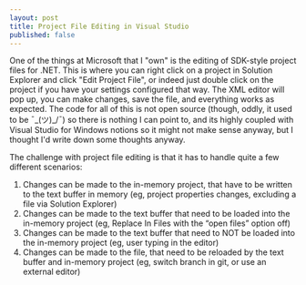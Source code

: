 ```yaml
---
layout: post
title: Project File Editing in Visual Studio
published: false
---
```


One of the things at Microsoft that I "own" is the editing of SDK-style project files for .NET. This is where you can right click on a project in Solution Explorer and click "Edit Project File", or indeed just double click on the project if you have your settings configured that way. The XML editor will pop up, you can make changes, save the file, and everything works as expected. The code for all of this is not open source (though, oddly, it used to be ¯\_(ツ)_/¯) so there is nothing I can point to, and its highly coupled with Visual Studio for Windows notions so it might not make sense anyway, but I thought I'd write down some thoughts anyway.

The challenge with project file editing is that it has to handle quite a few different scenarios:

1. Changes can be made to the in-memory project, that have to be written to the text buffer in memory (eg, project properties changes, excluding a file via Solution Explorer)
2. Changes can be made to the text buffer that need to be loaded into the in-memory project (eg, Replace In Files with the “open files” option off)
3. Changes can be made to the text buffer that need to NOT be loaded into the in-memory project (eg, user typing in the editor)
4. Changes can be made to the file, that need to be reloaded by the text buffer and in-memory project (eg, switch branch in git, or use an external editor)

